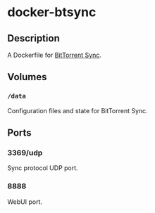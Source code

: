 # docker-btsync

## Description

A Dockerfile for [BitTorrent Sync](http://www.bittorrent.com/sync/).

## Volumes

### `/data`

Configuration files and state for BitTorrent Sync.

## Ports

### 3369/udp

Sync protocol UDP port.

### 8888

WebUI port.

